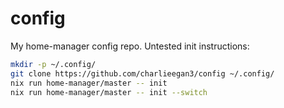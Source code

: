 # config

My home-manager config repo. Untested init instructions:

```sh
mkdir -p ~/.config/
git clone https://github.com/charlieegan3/config ~/.config/
nix run home-manager/master -- init
nix run home-manager/master -- init --switch
```
